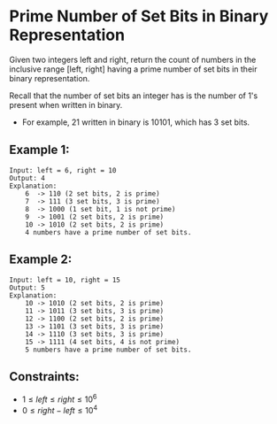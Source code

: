 # Prime Number of Set Bits in Binary Representation

Given two integers left and right, return the count of numbers in the  
inclusive range [left, right] having a prime number of set bits in their  
binary representation.

Recall that the number of set bits an integer has is the number of 1's  
present when written in binary.

* For example, 21 written in binary is 10101, which has 3 set bits.

 

## Example 1:

    Input: left = 6, right = 10
    Output: 4
    Explanation:
        6  -> 110 (2 set bits, 2 is prime)
        7  -> 111 (3 set bits, 3 is prime)
        8  -> 1000 (1 set bit, 1 is not prime)
        9  -> 1001 (2 set bits, 2 is prime)
        10 -> 1010 (2 set bits, 2 is prime)
        4 numbers have a prime number of set bits.
        
## Example 2:

    Input: left = 10, right = 15
    Output: 5
    Explanation:
        10 -> 1010 (2 set bits, 2 is prime)
        11 -> 1011 (3 set bits, 3 is prime)
        12 -> 1100 (2 set bits, 2 is prime)
        13 -> 1101 (3 set bits, 3 is prime)
        14 -> 1110 (3 set bits, 3 is prime)
        15 -> 1111 (4 set bits, 4 is not prime)
        5 numbers have a prime number of set bits.

 

## Constraints:

* $1 \le left \le right \le 10^6$
* $0 \le right - left \le 10^4$

